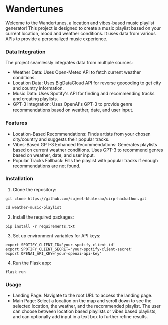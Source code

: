 
# Wandertunes
Welcome to the Wandertunes, a location and vibes-based music playlist generator! This project is designed to create a music playlist based on your current location, mood and weather conditions. It uses data from various APIs to provide a personalized music experience.

### Data Integration
The project seamlessly integrates data from multiple sources:

- Weather Data: Uses Open-Meteo API to fetch current weather conditions.
- Location Data: Uses BigDataCloud API for reverse geocoding to get city and country information.
- Music Data: Uses Spotify's API for finding and recommending tracks and creating playlists.
- GPT-3 Integration: Uses OpenAI's GPT-3 to provide genre recommendations based on weather, date, and user input.


### Features
- Location-Based Recommendations: Finds artists from your chosen city/country and suggests their popular tracks.
- Vibes-Based GPT-3 Enhanced Recommendations: Generates playlists based on current weather conditions. Uses GPT-3 to recommend genres based on weather, date, and user input.
- Popular Tracks Fallback: Fills the playlist with popular tracks if enough recommendations are not found.

### Installation
1. Clone the repository:

```
git clone https://github.com/sujeet-bhalerao/uirp-hackathon.git
```
```
cd weather-music-playlist
```

2. Install the required packages:

```
pip install -r requirements.txt
```

3. Set up environment variables for API keys:

```
export SPOTIFY_CLIENT_ID='your-spotify-client-id'
export SPOTIFY_CLIENT_SECRET='your-spotify-client-secret'
export OPENAI_API_KEY='your-openai-api-key'
```

4. Run the Flask app:
```
flask run
```

### Usage
- Landing Page: Navigate to the root URL to access the landing page.
- Main Page: Select a location on the map and scroll down to see the selected location, the weather, and the recommended playlist. The user can choose between location based playlists or vibes based playlists, and can optionally add input in a text box to further refine results.

